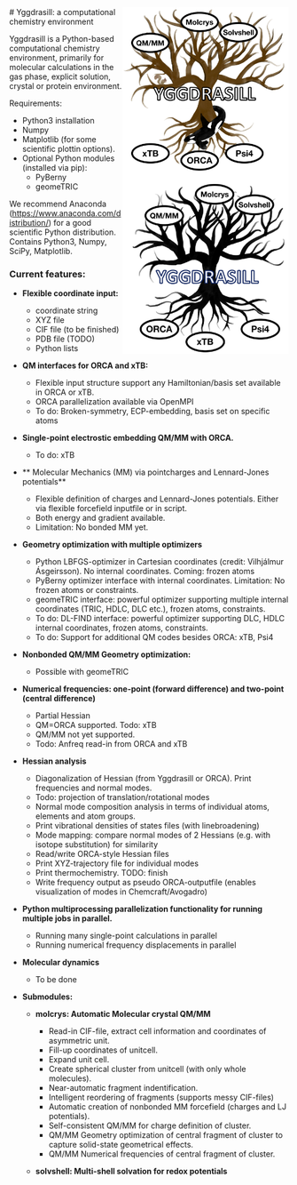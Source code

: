 
<img src="yggdrasill-logo-v02.png" alt="drawing" width="300" align="right"/>
<img src="yggdrasill-log-v01.png" alt="drawing" width="300" align="right"/>
 # Yggdrasill: a computational chemistry environment

Yggdrasill is a Python-based computational chemistry environment, primarily for molecular calculations
in the gas phase, explicit solution, crystal or protein environment.

Requirements:
- Python3 installation
- Numpy
- Matplotlib (for some scientific plottin options).
- Optional Python modules (installed via pip):
    - PyBerny
    - geomeTRIC

We recommend Anaconda (https://www.anaconda.com/distribution/) for a good scientific Python distribution. 
Contains Python3, Numpy, SciPy, Matplotlib.

 ### Current features: 
- **Flexible coordinate input:**
    - coordinate string
    - XYZ file
    - CIF file (to be finished)
    - PDB file (TODO)
    - Python lists
- **QM interfaces for ORCA and xTB:**
    - Flexible input structure support any Hamiltonian/basis set available in ORCA or xTB.
    - ORCA parallelization available via OpenMPI
    - To do: Broken-symmetry, ECP-embedding, basis set on specific atoms
- **Single-point electrostic embedding QM/MM with ORCA.**
    - To do: xTB
- ** Molecular Mechanics (MM) via pointcharges and Lennard-Jones potentials**
    - Flexible definition of charges and Lennard-Jones potentials. Either via flexible forcefield inputfile or 
    in script.
    - Both energy and gradient available.
    - Limitation: No bonded MM yet.
- **Geometry optimization with multiple optimizers**
     - Python LBFGS-optimizer in Cartesian coordinates (credit: Vilhjálmur Ásgeirsson). 
     No internal coordinates. Coming: frozen atoms
     - PyBerny optimizer interface with internal coordinates. Limitation: No frozen atoms or constraints.
     - geomeTRIC interface: powerful optimizer supporting multiple internal coordinates 
     (TRIC, HDLC, DLC etc.), frozen atoms, constraints.
     - To do: DL-FIND interface: powerful optimizer supporting DLC, HDLC internal coordinates, frozen atoms, constraints.
     - To do: Support for additional QM codes besides ORCA: xTB, Psi4
- **Nonbonded QM/MM Geometry optimization:**
    - Possible with geomeTRIC
- **Numerical frequencies: one-point (forward difference) and two-point (central difference)**
     - Partial Hessian
     - QM=ORCA supported. Todo: xTB
     - QM/MM not yet supported.
     - Todo: Anfreq read-in from ORCA and xTB
- **Hessian analysis**
  - Diagonalization of Hessian (from Yggdrasill or ORCA). Print frequencies and normal modes.
  - Todo: projection of translation/rotational modes
  - Normal mode composition analysis in terms of individual atoms, elements and atom groups.
  - Print vibrational densities of states files (with linebroadening)
  - Mode mapping: compare normal modes of 2 Hessians (e.g. with isotope substitution) for similarity
  - Read/write ORCA-style Hessian files
  - Print XYZ-trajectory file for individual modes
  - Print thermochemistry. TODO: finish
  - Write frequency output as pseudo ORCA-outputfile (enables visualization of modes in Chemcraft/Avogadro)

  
- **Python multiprocessing parallelization functionality for running multiple jobs in parallel.**
   - Running many single-point calculations in parallel
   - Running numerical frequency displacements in parallel
- **Molecular dynamics**
    - To be done
    
- **Submodules:**
    - **molcrys: Automatic Molecular crystal QM/MM**
      - Read-in CIF-file, extract cell information and coordinates of asymmetric unit.
      - Fill-up coordinates of unitcell.
      - Expand unit cell.
      - Create spherical cluster from unitcell (with only whole molecules).
      - Near-automatic fragment indentification.
      - Intelligent reordering of fragments (supports messy CIF-files)
      - Automatic creation of nonbonded MM forcefield (charges and LJ potentials).
      - Self-consistent QM/MM for charge definition of cluster.
      - QM/MM Geometry optimization of central fragment of cluster to capture solid-state geometrical effects.
      - QM/MM Numerical frequencies of central fragment of cluster.
      
    - **solvshell: Multi-shell solvation for redox potentials**
    
